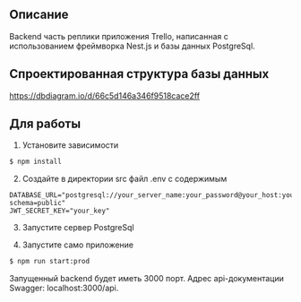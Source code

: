 ## Описание

Backend часть реплики приложения Trello, написанная с использованием фреймворка Nest.js и базы данных PostgreSql.

## Спроектированная структура базы данных

https://dbdiagram.io/d/66c5d146a346f9518cace2ff

## Для работы

1. Установите зависимости

```bash
$ npm install
```

2. Создайте в директории src файл .env с содержимым 

```
DATABASE_URL="postgresql://your_server_name:your_password@your_host:your_port/your_database_name?schema=public"
JWT_SECRET_KEY="your_key"
```

3. Запустите сервер PostgreSql

3. Запустите само приложение

```bash
$ npm run start:prod
```

Запущенный backend будет иметь 3000 порт. Адрес аpi-документации Swagger: localhost:3000/api.
